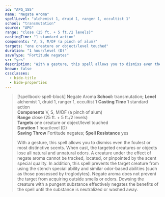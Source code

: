 ```yaml
---
id: "APG_155"
name: "Negate Aroma"
spellLevel: "alchemist 1, druid 1, ranger 1, occultist 1"
school: "transmutation"
source: "APG"
range: "close (25 ft. + 5 ft./2 levels)"
castingTime: "1 standard action"
components: "V, S, M/DF (a pinch of alum)"
targets: "one creature or object/level touched"
duration: "1 hour/level (D)"
saveType: "Fortitude negates"
sr: "yes"
description: "With a gesture, this spell allows you to dismiss even the foulest or most distinctive scents. When cast, the targeted creatures or objects lose all natural and unnatural odors. A creature under the effect of negate aroma cannot be tracked, located, or pinpointed by the scent special quality. In addition, this spell prevents the target creature from using the stench special ability and similar odor-based abilities (such as those possessed by troglodytes).  Negate aroma does not prevent the target from acquiring outside smells or odors. Dowsing the creature with a pungent substance effectively negates the benefits of the spell until the substance is neutralized or washed away."
known: false
cssclasses:
  - hide-title
  - hide-properties
---
```


> [!spellbook-spell-block] Negate Aroma
> **School:** transmutation; **Level** alchemist 1, druid 1, ranger 1, occultist 1
> **Casting Time** 1 standard action  
> **Components** V, S, M/DF (a pinch of alum)  
> **Range** close (25 ft. + 5 ft./2 levels)  
> **Targets** one creature or object/level touched  
> **Duration** 1 hour/level (D)  
> **Saving Throw** Fortitude negates; **Spell Resistance** yes
> 
> With a gesture, this spell allows you to dismiss even the foulest or most distinctive scents. When cast, the targeted creatures or objects lose all natural and unnatural odors. A creature under the effect of negate aroma cannot be tracked, located, or pinpointed by the scent special quality. In addition, this spell prevents the target creature from using the stench special ability and similar odor-based abilities (such as those possessed by troglodytes).  Negate aroma does not prevent the target from acquiring outside smells or odors. Dowsing the creature with a pungent substance effectively negates the benefits of the spell until the substance is neutralized or washed away.